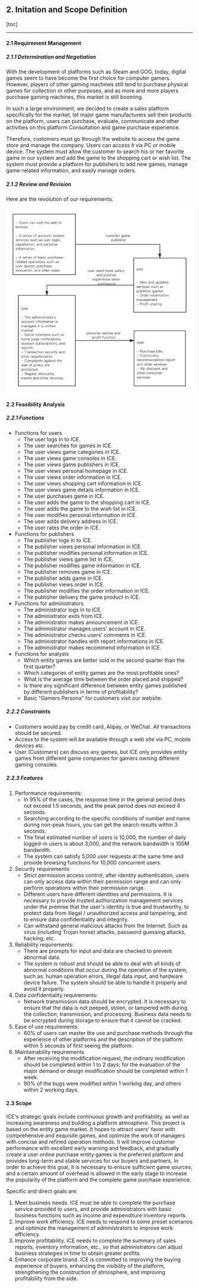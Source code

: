 ## 2. Initation and Scope Definition

[toc]

------

#### 2.1 Requirement Management

##### 2.1.1 Determination and Negotiation

With the development of platforms such as Steam and GOG, today, digital games seem to have become the first choice for computer gamers. However, players of other gaming machines still tend to purchase physical games for collection or other purposes, and as more and more players purchase gaming machines, this market is still booming.

In such a large environment, we decided to create a sales platform specifically for the market, let major game manufacturers sell their products on the platform, users can purchase, evaluate, communicate and other activities on this platform Consultation and game purchase experience.

Therefore, customers must go through the website to access the game store and manage the company. Users can access it via PC or mobile device. The system must allow the customer to search his or her favorite game in our system and add the game to the shopping cart or wish list. The system must provide a platform for publishers to add new games, manage game-related information, and easily manage orders.

##### 2.1.2 Review and Revision

Here are the revolution of our requirements.

![](Initiation-and-Scope-Definition.assets/reviceAndRevision.png)

#### 2.2 Feasibility Analysis

##### 2.2.1 Functions

- Functions for users
  - The user logs in to ICE.
  - The user searches for games in ICE.
  - The user views game categories in ICE.
  - The user views game consoles in ICE.
  - The user views game publishers in ICE.
  - The user views personal homepage in ICE.
  - The user views order information in ICE.
  - The user views shopping cart information in ICE.
  - The user views game details information in ICE.
  - The user purchases game in ICE.
  - The user adds the game to the shopping cart in ICE.
  - The user adds the game to the wish list in ICE.
  - The user modifies personal information in ICE.
  - The user adds delivery address in ICE.
  - The user rates the order in ICE.
- Functions for publishers
  - The publisher logs in to ICE.
  - The publisher views personal information in ICE.
  - The publisher modifies personal information in ICE.
  - The publisher views game list in ICE.
  - The publisher modifies game information in ICE.
  - The publisher removes game in ICE.
  - The publisher adds game in ICE.
  - The publisher views order in ICE.
  - The publisher modifies the order information in ICE.
  - The publisher delivery the game product in ICE.
- Functions for administrators
  - The administrator logs in to ICE.
  - The administrator exits from ICE.
  - The administrator makes announcement in ICE.
  - The administrator manages users' account in ICE.
  - The administrator checks users' comments in ICE.
  - The administrator handles with report informations in ICE.
  - The administrator makes recommend information in ICE.
- Functions for analysts
  - Which entity games are better sold in the second quarter than the first quarter?
  - Which categories of entity games are the most profitable ones?
  - What is the average time between the order placed and shipped?
  - Is there any significant difference between entity games published by different publishers in terms of profitability?
  - Basic "Gamers Persona" for customers visit our website.

##### 2.2.2 Constraints

- Customers would pay by credit card, Alipay, or WeChat. All transactions should be secured.
- Access to the system will be available through a web site via PC, mobile devices etc.
- User (Customers) can discuss any games, but ICE only provides entity games from different game companies for gamers owning different gaming consoles.

##### 2.2.3 Features

1. Performance requirements:
   - In 95% of the cases, the response time in the general period does not exceed 1.5 seconds, and the peak period does not exceed 4 seconds.
   - Searching according to the specific conditions of number and name during non-peak hours, you can get the search results within 3 seconds.
   - The final estimated number of users is 10,000, the number of daily logged-in users is about 3,000, and the network bandwidth is 100M bandwidth.
   - The system can satisfy 5,000 user requests at the same time and provide browsing functions for 10,000 concurrent users.
2. Security requirements:
   - Strict permission access control, after identity authentication, users can only access data within their permission range and can only perform operations within their permission range.
   - Different users have different identities and permissions. It is necessary to provide trusted authorization management services under the premise that the user's identity is true and trustworthy, to protect data from illegal / unauthorized access and tampering, and to ensure data confidentiality and integrity.
   - Can withstand general malicious attacks from the Internet. Such as virus (including Trojan horse) attacks, password guessing attacks, hacking, etc.
3. Reliability requirements:
   - There are prompts for input and data are checked to prevent abnormal data.
   - The system is robust and should be able to deal with all kinds of abnormal conditions that occur during the operation of the system, such as: human operation errors, illegal data input, and hardware device failure. The system should be able to handle it properly and avoid it properly.
4. Data confidentiality requirements:
   - Network transmission data should be encrypted. It is necessary to ensure that the data is not peeped, stolen, or tampered with during the collection, transmission, and processing. Business data needs to be encrypted during storage to ensure that it cannot be cracked.
5. Ease of use requirements:
   - 60% of users can master the use and purchase methods through the experience of other platforms and the description of the platform within 5 seconds of first seeing the platform.
6. Maintainability requirements
   - After receiving the modification request, the ordinary modification should be completed within 1 to 2 days; for the evaluation of the major demand or design modification should be completed within 1 week.
   - 90% of the bugs were modified within 1 working day, and others within 2 working days.

#### 2.3 Scope



ICE's strategic goals include continuous growth and profitability, as well as increasing awareness and building a platform atmosphere. This project is based on the entity game market. It hopes to attract users' favor with comprehensive and exquisite games, and optimize the work of managers with concise and refined operation methods. It will improve customer performance with excellent early warning and feedback, and gradually create a user online purchase entity games is the preferred platform and provides long-term and stable services for our buyers and partners. In order to achieve this goal, it is necessary to ensure sufficient game sources, and a certain amount of overhead is allowed in the early stage to increase the popularity of the platform and the complete game purchase experience.

Specific and direct goals are:

1. Meet business needs. ICE must be able to complete the purchase service provided to users, and provide administrators with basic business functions such as income and expenditure inventory reports.
2. Improve work efficiency. ICE needs to respond to some preset scenarios and optimize the management of administrators to improve work efficiency.
3. Improve profitability. ICE needs to complete the summary of sales reports, inventory information, etc., so that administrators can adjust business strategies in time to obtain greater profits.
4. Enhance corporate brand. ICE is committed to improving the buying experience of buyers, enhancing the visibility of the platform, strengthening the construction of atmosphere, and improving profitability from the side.

